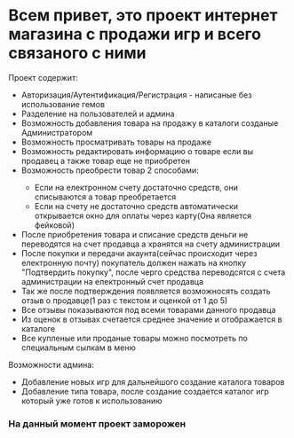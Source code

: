 <h1>Всем привет, это проект интернет магазина с продажи игр и всего связаного с ними</h1>
Проект содержит:
<ul>
 <li>Авторизация/Аутентификация/Регистрация - написаные без использование гемов</li>
 <li>Разделение на пользователей и админа</li>
 <li>Возможность добавления товара на продажу в каталоги созданые Администратором</li>
 <li>Возможность просматривать товары на продаже</li>
 <li>Возможность редактировать информацию о товаре если вы продавец а также товар еще не приобретен</li>
 <li>Возможность преобрести товар 2 способами:</li>
 <ul>
  <li>Если на електронном счету достаточно средств, они списываются а товар преобретается</li>
  <li>Если на счету не достаточно средств автоматически открывается окно для оплаты через карту(Она является фейковой)</li>
 </ul>
 <li>После приобретения товара и списание средств деньги не переводятся на счет продавца а хранятся на счету администрации</li>
 <li>После покупки и передачи акаунта(сейчас происходит через електронную почту) покупатель должен нажать на кнопку "Подтвердить покупку", после черго средства переводсятся с счета администрации на електронный счет продавца</li>
 <li>Так же после подтверждения появляется возможносять создать отзыв о продавце(1 раз с текстом и оценкой от 1 до 5)</li>
 <li>Все отзывы показываются под всеми товарами данного продавца</li>
 <li>Из оценок в отзывах счетается среднее значение и отображается в каталоге</li>
 <li>Все купленые или проданые товары можно посмотреть по специальным сылкам в меню</li>
</ul>
Возможности админа:
<ul>
 <li>Добавление новых игр для дальнейшого создание каталога товаров</li>
 <li>Добавление типа товара, после создание создается каталог игр который уже готов к использованию</li>
</ul>

<h3>На данный момент проект заморожен</h3>
